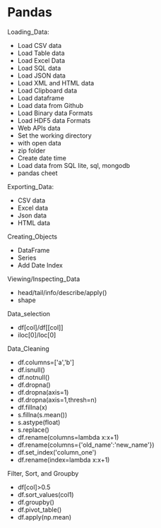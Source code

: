 # Pandas

Loading_Data:
   - Load CSV data
   - Load Table data
   - Load Excel Data
   - Load SQL data
   - Load JSON data
   - Load XML and HTML data
   - Load Clipboard data
   - Load dataframe
   - Load data from Github
   - Load Binary data Formats
   - Load HDF5 data Formats
   - Web APIs data
   - Set the working directory
   - with open data
   - zip folder
   - Create date time
   - Load data from SQL lite, sql, mongodb
   - pandas cheet

Exporting_Data:
   - CSV data 
   - Excel data
   - Json data
   - HTML data

Creating_Objects
   - DataFrame 
   - Series 
   - Add Date Index
   
Viewing/Inspecting_Data
   - head/tail/info/describe/apply()
   - shape

Data_selection
   - df[col]/df[[col]]
   - iloc[0]/loc[0]

Data_Cleaning
   - df.columns=['a','b']
   - df.isnull()
   - df.notnull()
   - df.dropna()
   - df.dropna(axis=1)
   - df.dropna(axis=1,thresh=n)
   - df.fillna(x)
   - s.fillna(s.mean())
   - s.astype(float)
   - s.replace()
   - df.rename(columns=lambda x:x+1)
   - df.rename(columns={'old_name':'new_name'})
   - df.set_index('column_one')
   - df.rename(index=lambda x:x+1)

Filter, Sort, and Groupby
   - df[col]>0.5
   - df.sort_values(col1)
   - df.groupby()
   - df.pivot_table()
   - df.apply(np.mean)
